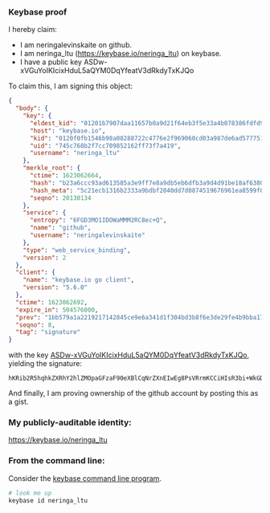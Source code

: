 ### Keybase proof

I hereby claim:

  * I am neringalevinskaite on github.
  * I am neringa_ltu (https://keybase.io/neringa_ltu) on keybase.
  * I have a public key ASDw-xVGuYoIKIcixHduL5aQYM0DqYfeatV3dRkdyTxKJQo

To claim this, I am signing this object:

```json
{
  "body": {
    "key": {
      "eldest_kid": "01201b7907daa11657b0a9d21f64eb3f5e33a4b078386fdfd9f366701d8c8471a6190a",
      "host": "keybase.io",
      "kid": "0120f0fb1546b98a08288722c4776e2f969060cd03a987de6ad57775191dc93c4a250a",
      "uid": "745c768b2f7cc709852162ff73f7a419",
      "username": "neringa_ltu"
    },
    "merkle_root": {
      "ctime": 1623062664,
      "hash": "b23a6ccc93ad613585a3e9ff7e8a9db5eb6dfb3a9d4d91be18af63801eb4a409f3e6dce0268fdaa94015cbc97a762ce437d0bd81f9b5fd27e31f38e384444153",
      "hash_meta": "5c21ecb1316b2333a9bdbf2040dd7d0874519676961ea8599f08d247f1de4f4a",
      "seqno": 20130134
    },
    "service": {
      "entropy": "6FGD3MO1IDOWaMMM2RC8ec+Q",
      "name": "github",
      "username": "neringalevinskaite"
    },
    "type": "web_service_binding",
    "version": 2
  },
  "client": {
    "name": "keybase.io go client",
    "version": "5.6.0"
  },
  "ctime": 1623062692,
  "expire_in": 504576000,
  "prev": "1bb579a1a2219217142845ce9e6a341d1f304bd3b8f6e3de29fe4b9bba17332e",
  "seqno": 8,
  "tag": "signature"
}
```

with the key [ASDw-xVGuYoIKIcixHduL5aQYM0DqYfeatV3dRkdyTxKJQo](https://keybase.io/neringa_ltu), yielding the signature:

```
hKRib2R5hqhkZXRhY2hlZMOpaGFzaF90eXBlCqNrZXnEIwEg8PsVRrmKCCiHIsR3bi+WkGDNA6mH3mrVd3UZHck8SiUKp3BheWxvYWTESpcCCMQgG7V5oaIhkhcUKEXOnmo0HR8wS9O49uPeKf5Lm7oXMy7EIANsqGiMvHCVEx7pdQBmFL+trnuhArvLqFlfHjLo0z97AgHCo3NpZ8RAVFNfMNvHHuTPXvZCTq2oQmVox0BOW2AM8v2Fy1RDIeCovHT2P47xLhGat3+da+qsJC6Sp4vq8gp7rfF9hCLEC6hzaWdfdHlwZSCkaGFzaIKkdHlwZQildmFsdWXEIOyxjfQ0nHinRHrQikXLwgOFStmGCyHntzg56PkHWJXco3RhZ80CAqd2ZXJzaW9uAQ==

```

And finally, I am proving ownership of the github account by posting this as a gist.

### My publicly-auditable identity:

https://keybase.io/neringa_ltu

### From the command line:

Consider the [keybase command line program](https://keybase.io/download).

```bash
# look me up
keybase id neringa_ltu
```
